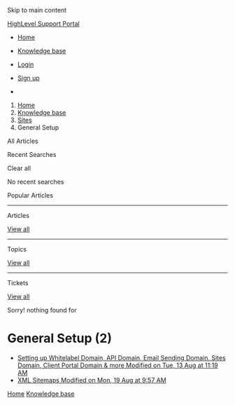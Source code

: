 Skip to main content

[ HighLevel Support Portal ](https://help.gohighlevel.com)

  * [ Home ](/support/home)
  * [ Knowledge base ](/support/solutions)

  * [Login](/support/login)
  * [Sign up](/support/signup)
  * 

  1. [Home](/support/home)
  2. [Knowledge base](/support/solutions)
  3. [Sites](/support/solutions/48000449581)
  4. General Setup

All  Articles 

Recent Searches

Clear all

No recent searches

Popular Articles

* * *

Articles

[View all](/support/search/solutions)

* * *

Topics

[View all](/support/search/topics)

* * *

Tickets

[View all](/support/search/tickets)

Sorry! nothing found for   

# General Setup (2)

  * [ Setting up Whitelabel Domain, API Domain, Email Sending Domain, Sites Domain, Client Portal Domain & more Modified on Tue, 13 Aug at 11:19 AM  ](/support/solutions/articles/155000002561-setting-up-whitelabel-domain-api-domain-email-sending-domain-sites-domain-client-portal-domain-)
  * [ XML Sitemaps Modified on Mon, 19 Aug at 9:57 AM  ](/support/solutions/articles/48001182524-xml-sitemaps)

[Home](/support/home) [Knowledge base](/support/solutions)
